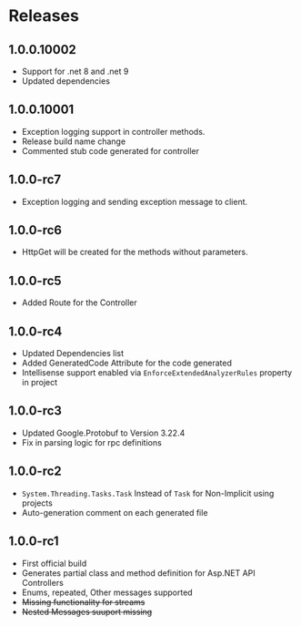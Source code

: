 # Releases

## 1.0.0.10002

- Support for .net 8 and .net 9
- Updated dependencies

## 1.0.0.10001

- Exception logging support in controller methods.
- Release build name change
- Commented stub code generated for controller

## 1.0.0-rc7

- Exception logging and sending exception message to client.

## 1.0.0-rc6

- HttpGet will be created for the methods without parameters.

## 1.0.0-rc5

- Added Route for the Controller

## 1.0.0-rc4

- Updated Dependencies list
- Added GeneratedCode Attribute for the code generated
- Intellisense support enabled via `EnforceExtendedAnalyzerRules` property in project

## 1.0.0-rc3

- Updated Google.Protobuf to Version 3.22.4
- Fix in parsing logic for rpc definitions

## 1.0.0-rc2

- `System.Threading.Tasks.Task` Instead of `Task` for Non-Implicit using projects
- Auto-generation comment on each generated file

## 1.0.0-rc1

- First official build
- Generates partial class and method definition for Asp.NET API Controllers
- Enums, repeated, Other messages supported
- ~~Missing functionality for streams~~
- ~~Nested Messages suuport missing~~
